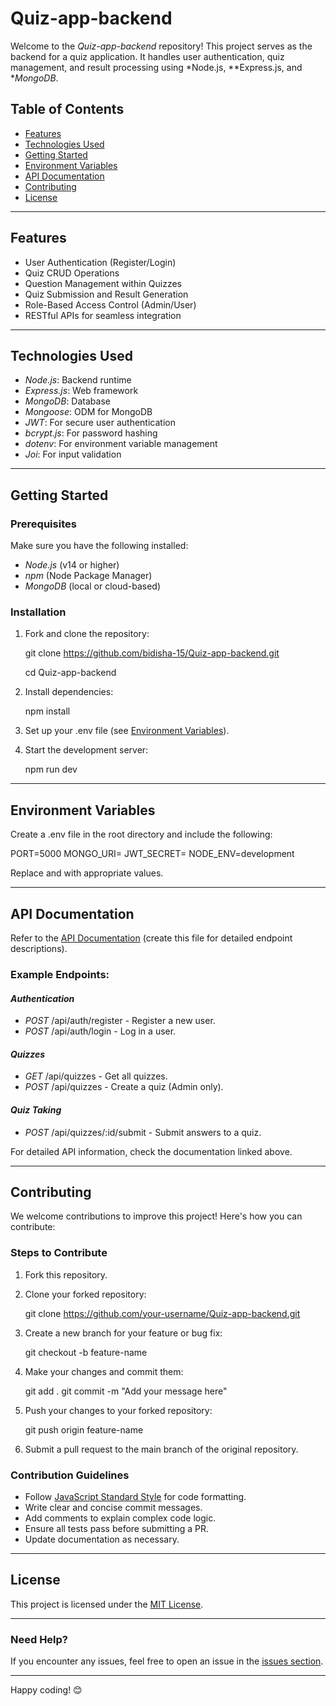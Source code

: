 # Quiz-app-backend

Welcome to the *Quiz-app-backend* repository! This project serves as the backend for a quiz application. It handles user authentication, quiz management, and result processing using *Node.js, **Express.js, and **MongoDB*.

## Table of Contents

- [Features](#features)
- [Technologies Used](#technologies-used)
- [Getting Started](#getting-started)
- [Environment Variables](#environment-variables)
- [API Documentation](#api-documentation)
- [Contributing](#contributing)
- [License](#license)

---

## Features

- User Authentication (Register/Login)
- Quiz CRUD Operations
- Question Management within Quizzes
- Quiz Submission and Result Generation
- Role-Based Access Control (Admin/User)
- RESTful APIs for seamless integration

---

## Technologies Used

- *Node.js*: Backend runtime
- *Express.js*: Web framework
- *MongoDB*: Database
- *Mongoose*: ODM for MongoDB
- *JWT*: For secure user authentication
- *bcrypt.js*: For password hashing
- *dotenv*: For environment variable management
- *Joi*: For input validation

---

## Getting Started

### Prerequisites

Make sure you have the following installed:

- *Node.js* (v14 or higher)
- *npm* (Node Package Manager)
- *MongoDB* (local or cloud-based)

### Installation

1. Fork and clone the repository:

  
   git clone https://github.com/bidisha-15/Quiz-app-backend.git
   
   cd Quiz-app-backend
   

3. Install dependencies:

   npm install
  

4. Set up your .env file (see [Environment Variables](#environment-variables)).

5. Start the development server:

  
   npm run dev
  

---

## Environment Variables

Create a .env file in the root directory and include the following:


PORT=5000
MONGO_URI=<your-mongodb-connection-string>
JWT_SECRET=<your-secret-key>
NODE_ENV=development


Replace <your-mongodb-connection-string> and <your-secret-key> with appropriate values.

---

## API Documentation

Refer to the [API Documentation](docs/API.md) (create this file for detailed endpoint descriptions).

### Example Endpoints:

#### *Authentication*
- *POST* /api/auth/register - Register a new user.
- *POST* /api/auth/login - Log in a user.

#### *Quizzes*
- *GET* /api/quizzes - Get all quizzes.
- *POST* /api/quizzes - Create a quiz (Admin only).

#### *Quiz Taking*
- *POST* /api/quizzes/:id/submit - Submit answers to a quiz.

For detailed API information, check the documentation linked above.

---

## Contributing

We welcome contributions to improve this project! Here's how you can contribute:

### Steps to Contribute

1. Fork this repository.
2. Clone your forked repository:


   git clone https://github.com/your-username/Quiz-app-backend.git


3. Create a new branch for your feature or bug fix:

 
   git checkout -b feature-name


4. Make your changes and commit them:

 
   git add .
   git commit -m "Add your message here"
 

5. Push your changes to your forked repository:


   git push origin feature-name


6. Submit a pull request to the main branch of the original repository.

### Contribution Guidelines

- Follow [JavaScript Standard Style](https://standardjs.com/) for code formatting.
- Write clear and concise commit messages.
- Add comments to explain complex code logic.
- Ensure all tests pass before submitting a PR.
- Update documentation as necessary.

---

## License

This project is licensed under the [MIT License](LICENSE).

---

### Need Help?

If you encounter any issues, feel free to open an issue in the [issues section](https://github.com/bidisha-15/Quiz-app-backend/issues).

---

Happy coding! 😊
